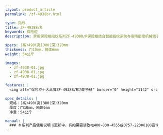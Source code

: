 ```yaml
---
layout: product_article
permalink: /zf-4938br.html

type: 指纹
title: ZF-4938B/R
keywords: 保险柜
description: 家用保险柜指纹系列ZF-4938B/R保险柜结合智能指纹系统与高精密度机械锁于一体，双重防护，可设密码与指纹相结合开锁，安全放心。

specs: (高)490(宽)380(深)320mm
thickness: 门10mm，箱体6mm
weight: 54公斤

images:
  - zf-4938-01.jpg
  - zf-4938-01.jpg
  - zf-4938-01.jpg

features: |
  <img alt="保险柜十大品牌ZF-4938B/R功能特征" border="0" height="1142" src="%PRODIMGS%/zf-gn.jpg" width="538" />

spec_details: |
  规格：(高)490(宽)380(深)320mm  
  厚度：门10mm，箱体6mm  
  净重：54公斤

manual: |
  ### 本系列产品使用说明书更新中，有如需要请致电400-830-4555或0757-22308180咨询，谢谢！
---
```

